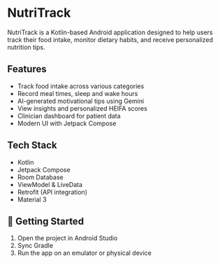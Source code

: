 # NutriTrack

NutriTrack is a Kotlin-based Android application designed to help users track their food intake, monitor dietary habits, and receive personalized nutrition tips.

## Features

- Track food intake across various categories
- Record meal times, sleep and wake hours
- AI-generated motivational tips using Gemini
- View insights and personalized HEIFA scores
- Clinician dashboard for patient data
- Modern UI with Jetpack Compose

## Tech Stack
- Kotlin
- Jetpack Compose
- Room Database
- ViewModel & LiveData
- Retrofit (API integration)
- Material 3

## 🚀 Getting Started
1. Open the project in Android Studio
2. Sync Gradle
3. Run the app on an emulator or physical device


